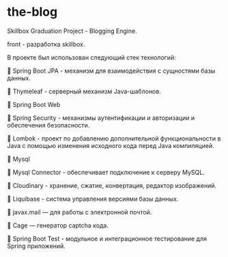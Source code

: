 # the-blog
Skillbox Graduation Project - Blogging Engine.

front - разработка skillbox.

В проекте был использован следующий стек технологий:

 Spring Boot JPA - механизм для взаимодействия с сущностями базы данных.

 Thymeleaf - серверный механизм Java-шаблонов.

 Spring Boot Web

 Spring Security - механизмы аутентификации и авторизации и обеспечения
безопасности.

 Lombok - проект по добавлению дополнительной функциональности в Java c
помощью изменения исходного кода перед Java компиляцией.

 Mysql

 Mysql Connector - обеспечивает подключение к серверу MySQL.

 Cloudinary - хранение, сжатие, конвертация, редактор изображений.

 Liquibase - система управления версиями базы данных.

 javax.mail — для работы с электронной почтой.

 Cage — генератор captcha кода.

 Spring Boot Test - модульное и интеграционное тестирование для Spring
приложений.
